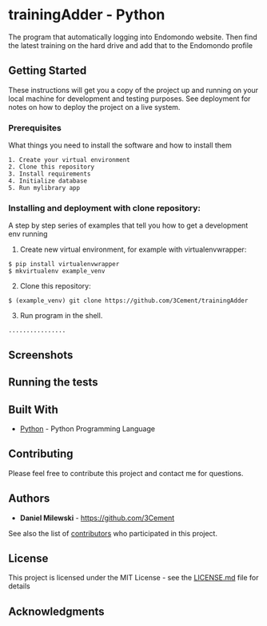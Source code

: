# trainingAdder - Python

The program that automatically logging into Endomondo website. Then find the latest training on the hard drive and add that to the Endomondo profile

## Getting Started

These instructions will get you a copy of the project up and running on your local machine for development and testing purposes. See deployment for notes on how to deploy the project on a live system.

### Prerequisites

What things you need to install the software and how to install them

```
1. Create your virtual environment
2. Clone this repository
3. Install requirements
4. Initialize database
5. Run mylibrary app
```

### Installing and deployment with clone repository:

A step by step series of examples that tell you how to get a development env running

1. Create new virtual environment, for example with virtualenvwrapper:

```
$ pip install virtualenvwrapper
$ mkvirtualenv example_venv
```

2. Clone this repository:

```
$ (example_venv) git clone https://github.com/3Cement/trainingAdder
```

3. Run program in the shell.

```
................
```

## Screenshots

## Running the tests

## Built With

* [Python](https://www.python.org/) - Python Programming Language

## Contributing

Please feel free to contribute this project and contact me for questions.

## Authors

* **Daniel Milewski** - https://github.com/3Cement

See also the list of [contributors](https://github.com/3Cement/KursyWalut-Pyramid/contributors) who participated in this project.

## License

This project is licensed under the MIT License - see the [LICENSE.md](LICENSE.md) file for details

## Acknowledgments
